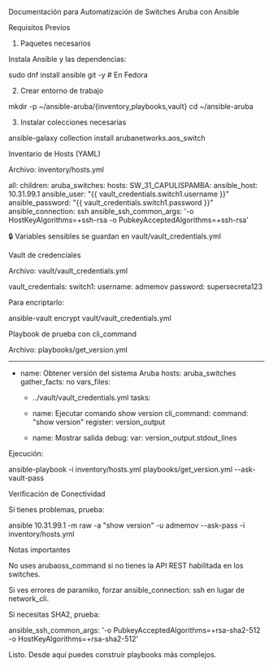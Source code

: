 Documentación para Automatización de Switches Aruba con Ansible

Requisitos Previos

1. Paquetes necesarios

Instala Ansible y las dependencias:

sudo dnf install ansible git -y  # En Fedora

2. Crear entorno de trabajo

mkdir -p ~/ansible-aruba/{inventory,playbooks,vault}
cd ~/ansible-aruba

3. Instalar colecciones necesarias

ansible-galaxy collection install arubanetworks.aos_switch

Inventario de Hosts (YAML)

Archivo: inventory/hosts.yml

all:
  children:
    aruba_switches:
      hosts:
        SW_31_CAPULISPAMBA:
          ansible_host: 10.31.99.1
          ansible_user: "{{ vault_credentials.switch1.username }}"
          ansible_password: "{{ vault_credentials.switch1.password }}"
          ansible_connection: ssh
          ansible_ssh_common_args: '-o HostKeyAlgorithms=+ssh-rsa -o PubkeyAcceptedAlgorithms=+ssh-rsa'

🔒 Variables sensibles se guardan en vault/vault_credentials.yml

Vault de credenciales

Archivo: vault/vault_credentials.yml

vault_credentials:
  switch1:
    username: admemov
    password: supersecreta123

Para encriptarlo:

ansible-vault encrypt vault/vault_credentials.yml

Playbook de prueba con cli_command

Archivo: playbooks/get_version.yml

---
- name: Obtener versión del sistema Aruba
  hosts: aruba_switches
  gather_facts: no
  vars_files:
    - ../vault/vault_credentials.yml
  tasks:
    - name: Ejecutar comando show version
      cli_command:
        command: "show version"
      register: version_output

    - name: Mostrar salida
      debug:
        var: version_output.stdout_lines

Ejecución:

ansible-playbook -i inventory/hosts.yml playbooks/get_version.yml --ask-vault-pass

Verificación de Conectividad

Si tienes problemas, prueba:

ansible 10.31.99.1 -m raw -a "show version" -u admemov --ask-pass -i inventory/hosts.yml

Notas importantes

No uses arubaoss_command si no tienes la API REST habilitada en los switches.

Si ves errores de paramiko, forzar ansible_connection: ssh en lugar de network_cli.

Si necesitas SHA2, prueba:

ansible_ssh_common_args: '-o PubkeyAcceptedAlgorithms=+rsa-sha2-512 -o HostKeyAlgorithms=+rsa-sha2-512'

Listo. Desde aquí puedes construir playbooks más complejos.




